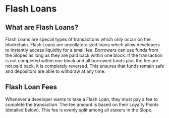 # Flash Loans

## What are Flash Loans?

Flash Loans are special types of transactions which only occur on the blockchain. Flash Loans are uncollateralized loans which allow developers to instantly access liquidity for a small fee. Borrowers can use funds from the Slopes as long as they are paid back within one block. If the transaction is not completed within one block and all borrowed funds plus the fee are not paid back, it is completely reversed. This ensures that funds remain safe and depositors are able to withdraw at any time.

## Flash Loan Fees

Whenever a developer wants to take a Flash Loan, they must pay a fee to complete the transaction. The fee amount is based on their Loyalty Points (detailed below). This fee is evenly split among all stakers in the Slope.